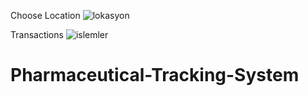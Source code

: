 Choose Location
![lokasyon](https://user-images.githubusercontent.com/76121438/124392930-adc46580-dd00-11eb-9f7b-2b92cef9f501.JPG)

Transactions
![islemler](https://user-images.githubusercontent.com/76121438/124392931-aef59280-dd00-11eb-9128-6e99aea68b59.JPG)
# Pharmaceutical-Tracking-System
